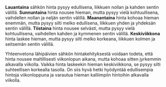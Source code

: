 **Lauantaina** sähkön hinta pysyy edullisena, liikkuen nollan ja kahden sentin välillä. **Sunnuntaina** hinta nousee hieman, mutta pysyy vielä kohtuullisena, vaihdellen nollan ja neljän sentin välillä. **Maanantaina** hinta kohoaa hieman enemmän, mutta pysyy silti melko edullisena, liikkuen yhden ja yhdeksän sentin välillä. **Tiistaina** hinta nousee selvästi, mutta pysyy vielä kohtuullisena, vaihdellen kahden ja kymmenen sentin välillä. **Keskiviikkona** hinta laskee hieman, mutta pysyy silti melko korkeana, liikkuen kolmen ja seitsemän sentin välillä.

Yhteenvetona lähipäivien sähkön hintakehityksestä voidaan todeta, että hinta nousee maltillisesti viikonlopun aikana, mutta kohoaa sitten jyrkemmin alkavalla viikolla. Vaikka hinta laskeekin hieman keskiviikkona, se pysyy silti suhteellisen korkealla tasolla. On siis hyvä hetki hyödyntää edullisempia hintoja viikonloppuna ja varautua hieman kalliimpiin hintoihin alkavalla viikolla.